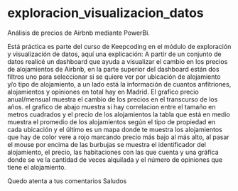 # exploracion_visualizacion_datos
Análisis de precios de Airbnb mediante PowerBi.

Está práctica es parte del curso de Keepcoding en el módulo de exploración y visualización de datos, aquí una explicación:
A partir de un conjunto de datos realicé un dashboard que ayuda a visualizar el cambio en los precios de alojamientos de Airbnb, en la parte superior del dashboard están dos filtros uno para seleccionar si se quiere ver por ubicación de alojamiento y/o tipo de alojamiento, a un lado está la información de cuantos anfitriones, alojamientos y opiniones en total hay en Madrid.
El grafico precio anual/mensual muestra el cambio de los precios en el transcurso de los años.
el grafico de abajo muestra si hay correlacion entre el tamaño en metros cuadrados y el precio de los alojamientos
la tabla que está en medio muestra el promedio de los alojamientos según el tipo de propiedad en cada ubicación 
y el último es un mapa donde te muestra los alojamientos que hay de color vere a rojo marcando precio más bajo al más alto, al pasar el mouse por encima de las burbujas se muestra el identificador del alojamiento, el precio, las habitaciones con las que cuenta y una gráfica donde se ve la cantidad de veces alquilada y el número de opiniones que tiene el alojamiento.

Quedo atenta a tus comentarios
Saludos 
